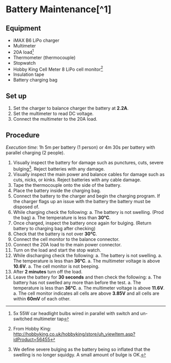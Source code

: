 # Battery Maintenance[^1]

## Equipment

 * iMAX B6 LiPo charger
 * Multimeter
 * 20A load[^2]
 * Thermometer (thermocouple)
 * Stopwatch
 * Hobby King Cell Meter 8 LiPo cell monitor[^3]
 * Insulation tape
 * Battery charging bag

## Set up

 1. Set the charger to balance charger the battery at **2.2A**.
 1. Set the multimeter to read DC voltage.
 1. Connect the multimeter to the 20A load.

## Procedure

*Execution time*: 1h 5m per battery (1 person) or 4m 30s per battery with parallel charging (2 people).

 1. Visually inspect the battery for damage such as punctures, cuts, severe bulging[^4]. Reject batteries with any damage.
 1. Visually inspect the main power and balance cables for damage such as cuts, nicks, or kinks. Reject batteries with any cable damage.
 1. Tape the thermocouple onto the side of the battery.
 1. Place the battery inside the charging bag.
 1. Connect the battery to the charger and begin the charging program. If the charger flags up an issue with the battery the battery must be disposed of.
 1. While charging check the following:
    a. The battery is not swelling. (Prod the bag)
    a. The temperature is less than **30°C**.
 1. Once charged, inspect the battery once again for bulging. (Return battery to charging bag after checking)
 1. Check that the battery is not over **30°C**.
 1. Connect the cell monitor to the balance connector.
 1. Connect the 20A load to the main power connector.
 1. Turn on the load and start the stop watch.
 1. While discharging check the following:
    a. The battery is not swelling.
    a. The temperature is less than **36°C**.
    a. The multimeter voltage is above **10.6V**.
    a. The cell monitor is not beeping.
 1. After **2 minutes** turn off the load.
 1. Leave the battery for **30 seconds** and then check the following:
    a. The battery has not swelled any more than before the test.
    a. The temperature is less than **36°C**.
    a. The multimeter voltage is above **11.6V**.
    a. The cell monitor indicates all cells are above **3.85V** and all cells are within **60mV** of each other.

[^2]: 5x 55W car headlight bulbs wired in parallel with switch and un-switched multimeter tap
[^3]: From Hobby King: http://hobbyking.co.uk/hobbyking/store/uh_viewItem.asp?idProduct=56455
[^4]: We define severe bulging as the battery being so inflated that the swelling is no longer squidgy. A small amount of bulge is OK.
